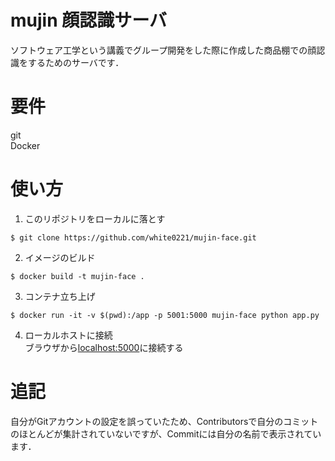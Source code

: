 # mujin 顔認識サーバ
ソフトウェア工学という講義でグループ開発をした際に作成した商品棚での顔認識をするためのサーバです．

# 要件
git  
Docker  

# 使い方
1. このリポジトリをローカルに落とす  
``` .sourceCode .shell
$ git clone https://github.com/white0221/mujin-face.git
```  

2. イメージのビルド
``` .sourceCode .shell
$ docker build -t mujin-face .
```  

3. コンテナ立ち上げ  
``` .sourceCode .shell
$ docker run -it -v $(pwd):/app -p 5001:5000 mujin-face python app.py
```  

4. ローカルホストに接続  
ブラウザから[localhost:5000](http://localhost:5000)に接続する

# 追記
自分がGitアカウントの設定を誤っていたため、Contributorsで自分のコミットのほとんどが集計されていないですが、Commitには自分の名前で表示されています．
